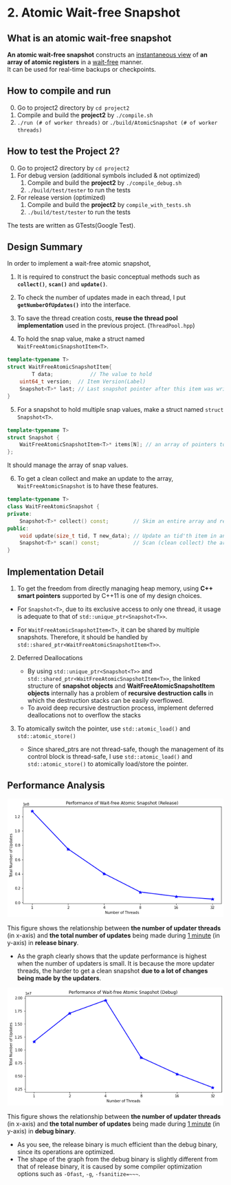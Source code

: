 # 2. Atomic Wait-free Snapshot

## What is an atomic wait-free snapshot

**An atomic wait-free snapshot** constructs an <u>instantaneous view</u> of **an array of atomic registers** in a <u>wait-free</u> manner.  
It can be used for real-time backups or checkpoints.



## How to compile and run

0. Go to project2 directory by `cd project2`
1. Compile and build the **project2** by `./compile.sh`
2. `./run (# of worker threads)` or `./build/AtomicSnapshot (# of worker threads)`



## How to test the Project 2?

0. Go to project2 directory by `cd project2`
1. For debug version (additional symbols included & not optimized)
   1. Compile and build the **project2** by `./compile_debug.sh`
   2. `./build/test/tester` to run the tests
2. For release version (optimized)
   1. Compile and build the **project2** by `compile_with_tests.sh`
   2. `./build/test/tester` to run the tests

The tests are written as GTests(Google Test).



## Design Summary

In order to implement a wait-free atomic snapshot,

1. It is required to construct the basic conceptual methods such as **`collect()`**, **`scan()`** and **`update()`**.

2. To check the number of updates made in each thread, I put **`getNumberOfUpdates()`** into the interface.

3. To save the thread creation costs, **reuse the thread pool implementation** used in the previous project. (`ThreadPool.hpp`)

4. To hold the snap value, make a struct named `WaitFreeAtomicSnapshotItem<T>`.

```c++
template<typename T>
struct WaitFreeAtomicSnapshotItem{
		T data;            // The value to hold
    uint64_t version;  // Item Version(Label)
    Snapshot<T>* last; // Last snapshot pointer after this item was written
}
```

5. For a snapshot to hold multiple snap values, make a struct named `struct Snapshot<T>`.

```c++
template<typename T>
struct Snapshot {
    WaitFreeAtomicSnapshotItem<T>* items[N]; // an array of pointers to snap value items
};
```

It should manage the array of snap values.

6. To get a clean collect and make an update to the array, `WaitFreeAtomicSnapshot` is to have these features.

```C++
template<typename T>
class WaitFreeAtomicSnapshot {
private:
    Snapshot<T>* collect() const;        // Skim an entire array and return it
public:
    void update(size_t tid, T new_data); // Update an tid'th item in an array
    Snapshot<T>* scan() const;           // Scan (clean collect) the array
}
```



## Implementation Detail

1. To get the freedom from directly managing heap memory, using **C++ smart pointers** supported by C++11 is one of my design choices.

- For `Snapshot<T>`, due to its exclusive access to only one thread, it usage is adequate to that of `std::unique_ptr<Snapshot<T>>`.

- For `WaitFreeAtomicSnapshotItem<T>`, it can be shared by multiple snapshots.
  Therefore, it should be handled by `std::shared_ptr<WaitFreeAtomicSnapshotItem<T>>`.

2. Deferred Deallocations
   - By using `std::unique_ptr<Snapshot<T>>` and `std::shared_ptr<WaitFreeAtomicSnapshotItem<T>>`, the linked structure of **snapshot objects** and **WaitFreeAtomicSnapshotItem objects** internally has a problem of **recursive destruction calls** in which the destruction stacks can be easily overflowed.
   - To avoid deep recursive destruction process, implement deferred deallocations not to overflow the stacks

3. To atomically switch the pointer, use `std::atomic_load()` and `std::atomic_store()`
   - Since shared_ptrs are not thread-safe, though the management of its control block is thread-safe, I use `std::atomic_load()` and `std::atomic_store()` to atomically load/store the pointer.



## Performance Analysis

![Release Binary Analysis](release.png)

This figure shows the relationship between **the number of updater threads** (in x-axis) and **the total number of updates** being made during <u>1 minute</u> (in y-axis) in **release binary**.

- As the graph clearly shows that the update performance is highest when the number of updaters is small. It is because the more updater threads, the harder to get a clean snapshot **due to a lot of changes being made by the updaters**.
  

![Debug Binary Analysis](debug.png)

This figure shows the relationship between **the number of updater threads** (in x-axis) and **the total number of updates** being made during <u>1 minute</u> (in y-axis) in **debug binary**.

- As you see, the release binary is much efficient than the debug binary, since its operations are optimized.
- The shape of the graph from the debug binary is slightly different from that of release binary, it is caused by some compiler optimization options such as `-Ofast`, `-g`, `-fsanitize=~~~`.
